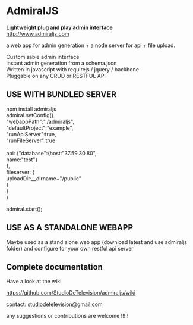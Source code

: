 AdmiralJS
===========
**Lightweight plug and play admin interface**  
http://www.admiraljs.com

a web app for admin generation + a node server for api + file upload.
  
Customisable admin interface  
instant admin generation from a schema.json  
Written in javascript with requirejs / jquery / backbone  
Pluggable on any CRUD or RESTFUL API  
  
## USE WITH BUNDLED SERVER

npm install admiraljs  
admiral.setConfig({  
	"webappPath":"./admiraljs",  
	"defaultProject":"example",  
	"runApiServer":true,  
	"runFileServer":true  
	,  
	api: {"database":{host:"37.59.30.80",  
		name:"test"}  
	},  
	fileserver: {  
		uploadDir:__dirname+"/public"  
	}  
}  
)  
  
admiral.start();

## USE AS A STANDALONE WEBAPP

Maybe used as a stand alone web app
(download latest and use admiraljs folder)
and configure for your own restful api server

## Complete documentation

Have a look at the wiki

https://github.com/StudioDeTelevision/admiraljs/wiki

contact: studiodetelevision@gmail.com  

any suggestions or contributions are welcome !!!!! 

	
